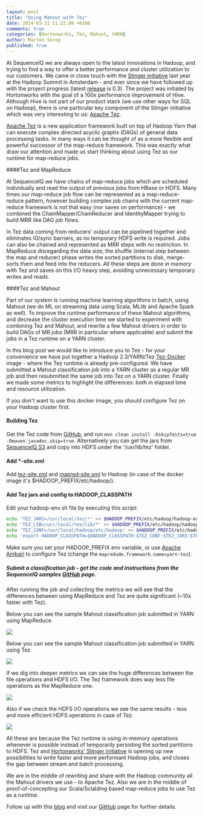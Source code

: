 ```yaml
---
layout: post
title: "Using Mahout with Tez"
date: 2014-03-31 11:22:09 +0100
comments: true
categories: [Hortonworks, Tez, Mahout, YARN]
author: Marton Sereg
published: true
---
```


At SequenceIQ we are always open to the latest innovations in Hadoop, and trying to find a way to offer a better performance and cluster utilization to our customers. We came in close touch with the [Stinger initiative](http://hortonworks.com/labs/stinger/) last year at the Hadoop Summit in Amsterdam - and ever since we have followed up with the project progress (latest [release](http://hortonworks.com/blog/apache-tez-0-3-released/) is 0.3). The project was initiated by Hortonworks with the goal of a 100x performance improvement of Hive.
Although Hive is not part of our product stack (we use other ways for SQL on Hadoop), there is one particular key component of the Stinger initiative which was very interesting to us: [Apache Tez](https://github.com/apache/incubator-tez).

[Apache Tez](http://incubator.apache.org/projects/tez.html) is a new application framework built on top of Hadoop Yarn that can execute complex directed acyclic graphs (DAGs) of general data processing tasks. In many ways it can be thought of as a more flexible and powerful successor of the map-reduce framework. This was exactly what draw our attention and made us start thinking about using Tez as our runtime for map-reduce jobs.


####Tez and MapReduce

At SequenceIQ we have chains of map-reduce jobs which are scheduled individually and read the output of previous jobs from HBase or HDFS. Many times our map-reduce job flow can be represented as a map-reduce-reduce pattern, however building complex job chains with the current map-reduce framework is not that easy (nor saves on performance) - we combined the ChainMapper/ChainReducer and IdentityMapper trying to build MRR like DAG job flows.

In Tez data coming from reducers' output can be pipelined together and eliminates IO/sync barriers, as no temporary HDFS write is required. Jobs can also be chained and represented as MRR steps with no restriction.
In MapReduce disregarding the data size, the shuffle (internal step between the map and reducer) phase writes the sorted partitions to disk, merge-sorts them and feed into the reducers. All these steps are done *in memory* with Tez and saves on this I/O heavy step, avoiding unnecessary temporary writes and reads.

####Tez and Mahout

Part of our system is running machine learning algorithms in batch, using Mahout (we do ML on streaming data using Scala, MLlib and Apache Spark as well). To improve the runtime performance of these Mahout algorithms, and decrease the cluster execution time we started to experiment with combining Tez and Mahout, and rewrite a few Mahout drivers in order to build DAGs of MR jobs (MRR in particular where applicable) and submit the jobs in a Tez runtime on a YARN cluster.

<!--more-->

In this blog post we would like to introduce you to Tez - for your convenience we have put together a Hadoop 2.3/YARN/Tez  [Tez-Docker](https://github.com/sequenceiq/tez-docker) image - where the Tez runtime is already pre-configured. We have submitted a Mahout classification job into a YARN cluster as a regular MR job and then resubmitted the same job into Tez on a YARN cluster. Finally we made some metrics to highlight the differences: both in elapsed time and resource utilization.

If you don't want to use this docker image, you should configure Tez on your Hadoop cluster first.

#### Building Tez
Get the Tez code from [GitHub](https://github.com/apache/incubator-tez), and run `mvn clean install -DskipTests=true -Dmaven.javadoc.skip=true`. Alternatively you can get the jars from [SequenceIQ S3](https://s3-eu-west-1.amazonaws.com/seq-tez/tez-0.3.0-incubating.tar.gz) and copy into HDFS under the '/usr/lib/tez' folder.

#### Add *-site.xml
Add [tez-site.xml](https://raw.githubusercontent.com/sequenceiq/tez-docker/master/tez-site.xml) and [mapred-site.xml](https://github.com/sequenceiq/tez-docker/blob/master/mapred-site.xml) to Hadoop (in case of the docker image it's $HADOOP_PREFIX/etc/hadoop/).

#### Add Tez jars and config to HADOOP_CLASSPATH
Edit your hadoop-env.sh file by executing this script:

```bash
echo 'TEZ_JARS=/usr/local/tez/*' >> $HADOOP_PREFIX/etc/hadoop/hadoop-env.sh
echo 'TEZ_LIB=/usr/local/tez/lib/*' >> $HADOOP_PREFIX/etc/hadoop/hadoop-env.sh
echo 'TEZ_CONF=/usr/local/hadoop/etc/hadoop' >> $HADOOP_PREFIX/etc/hadoop/hadoop-env.sh
echo 'export HADOOP_CLASSPATH=$HADOOP_CLASSPATH:$TEZ_CONF:$TEZ_JARS:$TEZ_LIB' >> $HADOOP_PREFIX/etc/hadoop/hadoop-env.sh
```
   
Make sure you set your HADOOP_PREFIX env variable, or use [Apache Ambari](http://ambari.apache.org/) to configure Tez (change the `mapredude.framework.name=yarn-tez`).

##### Submit a classification job - get the code and instructions from the SequenceIQ samples [GitHub](https://github.com/sequenceiq/sequenceiq-samples) page.

After running the job and collecting the metrics we will see that the differences between using MapReduce and Tez are quite significant (~10x faster with Tez).

Below you can see the sample Mahout classification job submitted in YARN using MapReduce.

![](https://raw.githubusercontent.com/sequenceiq/sequenceiq-samples/master/tez-dag-jobs/resources/Classification_Mahout_MR.png)

Below you can see the sample Mahout classification job submitted in YARN using Tez.

![](https://raw.githubusercontent.com/sequenceiq/sequenceiq-samples/master/tez-dag-jobs/resources/Classification_Mahout_TEZ.png)

If we dig into deeper metrics we can see the huge differences between the file operations and HDFS I/O. The Tez framework does way less file operations as the MapReduce one.

![](https://raw.githubusercontent.com/sequenceiq/sequenceiq-samples/master/tez-dag-jobs/resources/fileops_tez_vs_mr.png)

Also if we check the HDFS I/O operations we see the same results - less and more efficient HDFS operations in case of Tez.

![](https://raw.githubusercontent.com/sequenceiq/sequenceiq-samples/master/tez-dag-jobs/resources/hdfsio_tez_vs_mr.png)

All these are because the Tez runtime is using in-memory operations whenever is possible instead of temporarily persisting the sorted partitions to HDFS.
Tez and [Hortonworks' Stinger initiative](http://hortonworks.com/labs/stinger/) is opening up new possibilities to write faster and more performant Hadoop jobs, and closes the gap between stream and batch processing.

We are in the middle of rewriting and share with the Hadoop community all the Mahout drivers we use - to Apache Tez. Also we are in the middle of proof-of-concepting our Scala/Sclalding based map-reduce jobs to use Tez as a runtime.

Follow up with this [blog](http://blog.sequenceiq.com/) and visit our [GitHub](https://github.com/sequenceiq) page for further details.
